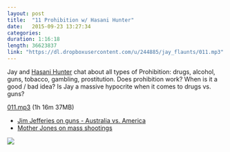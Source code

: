 ```yaml
---
layout: post
title:  "11 Prohibition w/ Hasani Hunter"
date:   2015-09-23 13:27:34
categories: 
duration: 1:16:18
length: 36623837
link: "https://dl.dropboxusercontent.com/u/244885/jay_flaunts/011.mp3"
---
```


Jay and [Hasani Hunter](https://twitter.com/hasanihunter) chat about
all types of Prohibition: drugs, alcohol, guns, tobacco, gambling,
prostitution. Does prohibition work? When is it a good / bad idea? 
Is Jay a massive hypocrite when it comes to drugs vs. guns?

<a href="{{site.dropbox_url}}/010.mp3" target="_blank">011.mp3</a> (1h 16m 37MB) 

* [Jim Jefferies on guns - Australia vs. America](https://www.youtube.com/watch?v=ENSRIctk0a8&t=30s)
* [Mother Jones on mass shootings](http://www.motherjones.com/politics/2012/07/mass-shootings-map)

<img src="{{site.dropbox_url}}/011/2nd_amendment.jpg">


